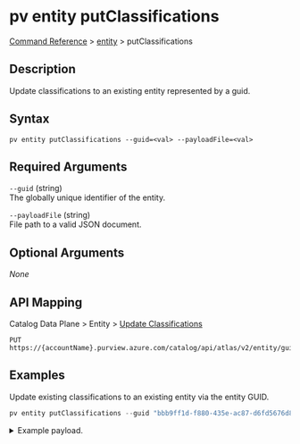 # pv entity putClassifications
[Command Reference](../../../README.md#command-reference) > [entity](./main.md) > putClassifications

## Description
Update classifications to an existing entity represented by a guid.

## Syntax
```
pv entity putClassifications --guid=<val> --payloadFile=<val>
```

## Required Arguments
`--guid` (string)  
The globally unique identifier of the entity.

`--payloadFile` (string)  
File path to a valid JSON document.

## Optional Arguments
*None*

## API Mapping
Catalog Data Plane > Entity > [Update Classifications](https://docs.microsoft.com/en-us/rest/api/purview/catalogdataplane/entity/update-classifications)
```
PUT https://{accountName}.purview.azure.com/catalog/api/atlas/v2/entity/guid/{guid}/classifications
```

## Examples
Update existing classifications to an existing entity via the entity GUID.
```powershell
pv entity putClassifications --guid "bbb9ff1d-f880-435e-ac87-d6fd5676d8f0" --payloadFile "/path/to/file.json"
```
<details><summary>Example payload.</summary>
<p>

```json
[

    {
        "typeName": "MICROSOFT.FINANCIAL.CREDIT_CARD_NUMBER",
        "attributes": {
            "confidence": 2
        }
    }
]
```
</p>
</details>